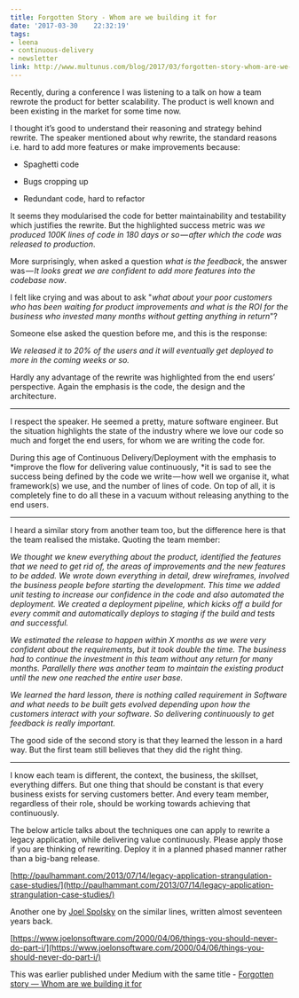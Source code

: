```yaml
---
title: Forgotten Story - Whom are we building it for
date: '2017-03-30	 22:32:19'
tags:
- leena
- continuous-delivery
- newsletter
link: http://www.multunus.com/blog/2017/03/forgotten-story-whom-are-we-buildint-it-for/
---
```


Recently, during a conference I was listening to a talk on how a team rewrote the product for better scalability. The product is well known and been existing in the market for some time now.

I thought it’s good to understand their reasoning and strategy behind rewrite. The speaker mentioned about why rewrite, the standard reasons i.e. hard to add more features or make improvements because:

* Spaghetti code

* Bugs cropping up

* Redundant code, hard to refactor

It seems they modularised the code for better maintainability and testability which justifies the rewrite. But the highlighted success metric was *we produced 100K lines of code in 180 days or so — after which the code was released to production*.

More surprisingly, when asked a question *what is the feedback*, the answer was — *It looks great we are confident to add more features into the codebase now*.

I felt like crying and was about to ask "*what about your poor customers who has been waiting for product improvements and what is the ROI for the business who invested many months without getting anything in return*"?

Someone else asked the question before me, and this is the response:

*We released it to 20% of the users and it will eventually get deployed to more in the coming weeks or so.*

Hardly any advantage of the rewrite was highlighted from the end users’ perspective. Again the emphasis is the code, the design and the architecture.

* * *


I respect the speaker. He seemed a pretty, mature software engineer. But the situation highlights the state of the industry where we love our code so much and forget the end users, for whom we are writing the code for.

During this age of Continuous Delivery/Deployment with the emphasis to *improve the flow for delivering value continuously, *it is sad to see the success being defined by the code we write — how well we organise it, what framework(s) we use, and the number of lines of code. On top of all, it is completely fine to do all these in a vacuum without releasing anything to the end users.

* * *


I heard a similar story from another team too, but the difference here is that the team realised the mistake. Quoting the team member:

*We thought we knew everything about the product, identified the features that we need to get rid of, the areas of improvements and the new features to be added. We wrote down everything in detail, drew wireframes, involved the business people before starting the development. This time we added unit testing to increase our confidence in the code and also automated the deployment. We created a deployment pipeline, which kicks off a build for every commit and automatically deploys to staging if the build and tests and successful.*

*We estimated the release to happen within X months as we were very confident about the requirements, but it took double the time. The business had to continue the investment in this team without any return for many months. Parallelly there was another team to maintain the existing product until the new one reached the entire user base.*

*We learned the hard lesson, there is nothing called requirement in Software and what needs to be built gets evolved depending upon how the customers interact with your software. So delivering continuously to get feedback is really important.*

The good side of the second story is that they learned the lesson in a hard way. But the first team still believes that they did the right thing.

* * *


I know each team is different, the context, the business, the skillset, everything differs. But one thing that should be constant is that every business exists for serving customers better. And every team member, regardless of their role, should be working towards achieving that continuously.

The below article talks about the techniques one can apply to rewrite a legacy application, while delivering value continuously. Please apply those if you are thinking of rewriting. Deploy it in a planned phased manner rather than a big-bang release.

[http://paulhammant.com/2013/07/14/legacy-application-strangulation-case-studies/](http://paulhammant.com/2013/07/14/legacy-application-strangulation-case-studies/)

Another one by [Joel Spolsky](https://en.wikipedia.org/wiki/Joel_Spolsky) on the similar lines, written almost seventeen years back.

[https://www.joelonsoftware.com/2000/04/06/things-you-should-never-do-part-i/](https://www.joelonsoftware.com/2000/04/06/things-you-should-never-do-part-i/)

This was earlier published under Medium with the same title - [Forgotten story — Whom are we building it for](https://medium.com/@leenasn/forgotten-story-whom-are-we-building-it-for-af167062a546)

